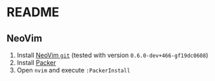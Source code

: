 # README

## NeoVim

1. Install [NeoVim `git`](nvim) (tested with version `0.6.0-dev+466-gf19dc0608`)
2. Install [Packer](packer)
3. Open `nvim` and execute `:PackerInstall`


[nvim]: https://github.com/neovim/neovim
[packer]: https://github.com/wbthomason/packer.nvim
